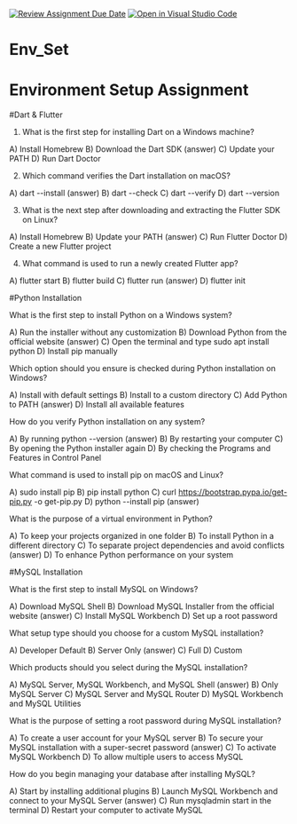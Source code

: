 [![Review Assignment Due Date](https://classroom.github.com/assets/deadline-readme-button-22041afd0340ce965d47ae6ef1cefeee28c7c493a6346c4f15d667ab976d596c.svg)](https://classroom.github.com/a/vnsr1XuU)
[![Open in Visual Studio Code](https://classroom.github.com/assets/open-in-vscode-2e0aaae1b6195c2367325f4f02e2d04e9abb55f0b24a779b69b11b9e10269abc.svg)](https://classroom.github.com/online_ide?assignment_repo_id=15625327&assignment_repo_type=AssignmentRepo)
# Env_Set

# Environment Setup Assignment

#Dart & Flutter

1. What is the first step for installing Dart on a Windows machine?

A) Install Homebrew
B) Download the Dart SDK  (answer)
C) Update your PATH
D) Run Dart Doctor


2. Which command verifies the Dart installation on macOS?

A) dart --install  (answer)
B) dart --check
C) dart --verify
D) dart --version


3. What is the next step after downloading and extracting the Flutter SDK on Linux?

A) Install Homebrew
B) Update your PATH  (answer)
C) Run Flutter Doctor
D) Create a new Flutter project


4. What command is used to run a newly created Flutter app?

A) flutter start
B) flutter build
C) flutter run  (answer)
D) flutter init


#Python Installation

What is the first step to install Python on a Windows system?

A) Run the installer without any customization
B) Download Python from the official website  (answer)
C) Open the terminal and type sudo apt install python
D) Install pip manually

Which option should you ensure is checked during Python installation on Windows?

A) Install with default settings
B) Install to a custom directory
C) Add Python to PATH  (answer)
D) Install all available features

How do you verify Python installation on any system?

A) By running python --version  (answer)
B) By restarting your computer
C) By opening the Python installer again
D) By checking the Programs and Features in Control Panel

What command is used to install pip on macOS and Linux?

A) sudo install pip
B) pip install python
C) curl https://bootstrap.pypa.io/get-pip.py -o get-pip.py
D) python --install pip  (answer)

What is the purpose of a virtual environment in Python?

A) To keep your projects organized in one folder
B) To install Python in a different directory
C) To separate project dependencies and avoid conflicts  (answer)
D) To enhance Python performance on your system

#MySQL Installation

What is the first step to install MySQL on Windows?

A) Download MySQL Shell
B) Download MySQL Installer from the official website  (answer)
C) Install MySQL Workbench 
D) Set up a root password

What setup type should you choose for a custom MySQL installation?

A) Developer Default
B) Server Only  (answer)
C) Full
D) Custom

Which products should you select during the MySQL installation?

A) MySQL Server, MySQL Workbench, and MySQL Shell  (answer)
B) Only MySQL Server
C) MySQL Server and MySQL Router
D) MySQL Workbench and MySQL Utilities

What is the purpose of setting a root password during MySQL installation?

A) To create a user account for your MySQL server
B) To secure your MySQL installation with a super-secret password  (answer)
C) To activate MySQL Workbench
D) To allow multiple users to access MySQL

How do you begin managing your database after installing MySQL?

A) Start by installing additional plugins
B) Launch MySQL Workbench and connect to your MySQL Server  (answer)
C) Run mysqladmin start in the terminal
D) Restart your computer to activate MySQL
